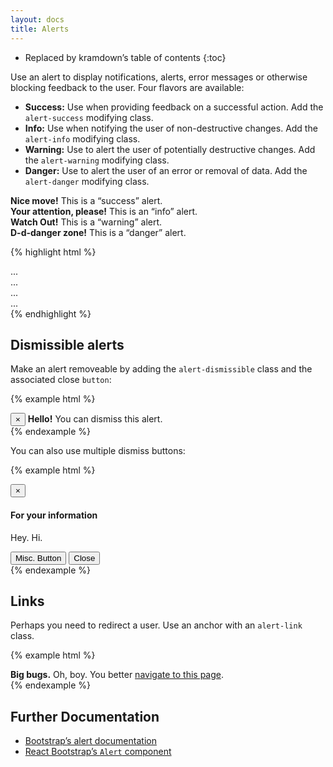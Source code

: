 ```yaml
---
layout: docs
title: Alerts
---
```


* Replaced by kramdown’s table of contents
{:toc}

Use an alert to display notifications, alerts, error messages or otherwise blocking feedback to the user. Four flavors are available:

* **Success:** Use when providing feedback on a successful action. Add the `alert-success` modifying class.
* **Info:** Use when notifying the user of non-destructive changes. Add the `alert-info` modifying class.
* **Warning:** Use to alert the user of potentially destructive changes. Add the `alert-warning` modifying class.
* **Danger:** Use to alert the user of an error or removal of data. Add the `alert-danger` modifying class.

<div class="luster-example">
    <div class="alert alert-success" role="alert">
        <strong>Nice move!</strong> This is a “success” alert.
    </div>
    <div class="alert alert-info" role="alert">
        <strong>Your attention, please!</strong> This is an “info” alert.
    </div>
    <div class="alert alert-warning" role="alert">
        <strong>Watch Out!</strong> This is a “warning” alert.
    </div>
    <div class="alert alert-danger" role="alert">
        <strong>D-d-danger zone!</strong> This is a “danger” alert.
    </div>
</div><!-- .luster-example -->

{% highlight html %}
<div class="alert alert-success" role="alert">...</div>
<div class="alert alert-info" role="alert">...</div>
<div class="alert alert-warning" role="alert">...</div>
<div class="alert alert-danger" role="alert">...</div>
{% endhighlight %}

## Dismissible alerts

Make an alert removeable by adding the `alert-dismissible` class and the associated close `button`:

{% example html %}
<div class="alert alert-success alert-dismissible" role="alert">
    <button type="button" class="close" data-dismiss="alert" aria-label="Close"><span aria-hidden="true">&times;</span></button>
    <strong>Hello!</strong> You can dismiss this alert.
</div>
{% endexample %}

You can also use multiple dismiss buttons:

{% example html %}
<div class="alert alert-info alert-dismissible" role="alert">
    <button type="button" class="close" data-dismiss="alert" aria-label="Close"><span aria-hidden="true">&times;</span></button>
    <h4>For your information</h4>
    <p>Hey. Hi.</p>
    <button type="button" class="btn btn-primary">Misc. Button</button>
    <button type="button" class="btn btn-default" data-dismiss="alert">Close</button>
</div>
{% endexample %}

## Links

Perhaps you need to redirect a user. Use an anchor with an `alert-link` class.

{% example html %}
<div class="alert alert-danger" role="alert">
    <strong>Big bugs.</strong> Oh, boy. You better <a href="#" class="alert-link">navigate to this page</a>.
</div>
{% endexample %}

## Further Documentation

* [Bootstrap’s alert documentation](http://getbootstrap.com/components/#alerts)
* [React Bootstrap’s `Alert` component](https://react-bootstrap.github.io/components.html#alerts)
